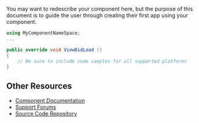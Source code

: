 You may want to redescribe your component here, but the purpose of this
document is to guide the user through creating their first app using
your component.

```csharp
using MyComponentNameSpace;
...

public override void ViewDidLoad ()
{
	// Be sure to include code samples for all supported platforms
}
```

## Other Resources

* [Component Documentation](https://sitecore1-my.sharepoint.com/personal/adk_sitecore_net/Documents/Shared%20with%20Everyone/MobileSDK-C-sharp-Doc/Sitecore%20Mobile%20SDK%20PCL%20v1.pdf)
* [Support Forums](http://sdn.sitecore.net/Forum.aspx?)
* [Source Code Repository](http://tfs4dk1.dk.sitecore.net/tfs/PD01/Product_Mobile/_git/Xamarin_Sdk)
